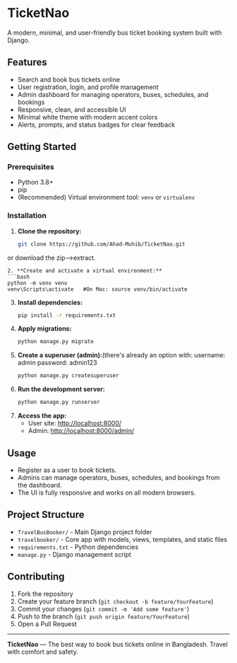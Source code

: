 # TicketNao

A modern, minimal, and user-friendly bus ticket booking system built with Django.

## Features
- Search and book bus tickets online
- User registration, login, and profile management
- Admin dashboard for managing operators, buses, schedules, and bookings
- Responsive, clean, and accessible UI
- Minimal white theme with modern accent colors
- Alerts, prompts, and status badges for clear feedback

## Getting Started

### Prerequisites
- Python 3.8+
- pip
- (Recommended) Virtual environment tool: `venv` or `virtualenv`

### Installation
1. **Clone the repository:**
   ```bash
   git clone https://github.com/Ahad-Muhib/TicketNao.git
or download the zip-->extract.
   ```
2. **Create and activate a virtual environment:**
   ```bash
   python -m venv venv
   venv\Scripts\activate   #On Mac: source venv/bin/activate 
   ```
3. **Install dependencies:**
   ```bash
   pip install -r requirements.txt
   ```
4. **Apply migrations:**
   ```bash
   python manage.py migrate
   ```
5. **Create a superuser (admin):**(there's already an option with:
username: admin
password: admin123
   ```bash
   python manage.py createsuperuser
   ```
6. **Run the development server:**
   ```bash
   python manage.py runserver
   ```
7. **Access the app:**
   - User site: [http://localhost:8000/](http://localhost:8000/)
   - Admin: [http://localhost:8000/admin/](http://localhost:8000/admin/)

## Usage
- Register as a user to book tickets.
- Admins can manage operators, buses, schedules, and bookings from the dashboard.
- The UI is fully responsive and works on all modern browsers.

## Project Structure
- `TravelBusBooker/` - Main Django project folder
- `travelbooker/` - Core app with models, views, templates, and static files
- `requirements.txt` - Python dependencies
- `manage.py` - Django management script

## Contributing
1. Fork the repository
2. Create your feature branch (`git checkout -b feature/YourFeature`)
3. Commit your changes (`git commit -m 'Add some feature'`)
4. Push to the branch (`git push origin feature/YourFeature`)
5. Open a Pull Request

---

**TicketNao** — The best way to book bus tickets online in Bangladesh. Travel with comfort and safety. 
